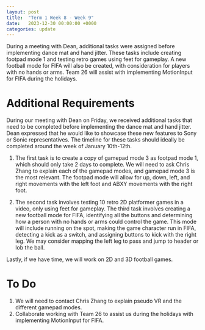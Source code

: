 ```yaml
---
layout: post
title:  "Term 1 Week 8 - Week 9"
date:   2023-12-30 00:00:00 +0000
categories: update
---
```

During a meeting with Dean, additional tasks were assigned before implementing dance mat and hand jitter. These tasks include creating footpad mode 1 and testing retro games using feet for gameplay. A new football mode for FIFA will also be created, with consideration for players with no hands or arms. Team 26 will assist with implementing MotionInput for FIFA during the holidays.

# Additional Requirements

During our meeting with Dean on Friday, we received additional tasks that need to be completed before implementing the dance mat and hand jitter. Dean expressed that he would like to showcase these new features to Sony or Sonic representatives. The timeline for these tasks should ideally be completed around the week of January 10th-12th.

1. The first task is to create a copy of gamepad mode 3 as footpad mode 1, which should only take 2 days to complete. We will need to ask Chris Zhang to explain each of the gamepad modes, and gamepad mode 3 is the most relevant. The footpad mode will allow for up, down, left, and right movements with the left foot and ABXY movements with the right foot.

2. The second task involves testing 10 retro 2D platformer games in a video, only using feet for gameplay. The third task involves creating a new football mode for FIFA, identifying all the buttons and determining how a person with no hands or arms could control the game. This mode will include running on the spot, making the game character run in FIFA, detecting a kick as a switch, and assigning buttons to kick with the right leg. We may consider mapping the left leg to pass and jump to header or lob the ball.

Lastly, if we have time, we will work on 2D and 3D football games. 

# To Do

1. We will need to contact Chris Zhang to explain pseudo VR and the different gamepad modes. 
2. Collaborate working with Team 26 to assist us during the holidays with implementing MotionInput for FIFA.